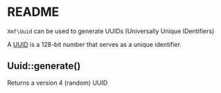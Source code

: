 # README

`Xmf\Uuid` can be used to generate UUIDs \(Universally Unique IDentifiers\)

A [UUID](https://en.wikipedia.org/wiki/Universally_unique_identifier) is a 128-bit number that serves as a unique identifier.

## Uuid::generate\(\)

Returns a version 4 \(random\) UUID

